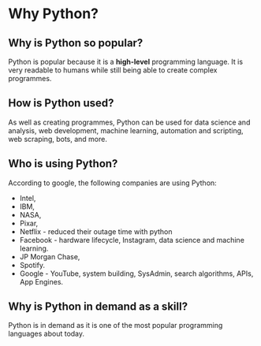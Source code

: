 # Why Python?

## Why is Python so popular?

Python is popular because it is a **high-level** programming language. It is very readable to humans while still being able to create complex programmes.

## How is Python used?

As well as creating programmes, Python can be used for data science and analysis, web development, machine learning, automation and scripting, web scraping, bots, and more.

## Who is using Python?

According to google, the following companies are using Python:
* Intel,
* IBM,
* NASA,
* Pixar,
* Netflix - reduced their outage time with python
* Facebook - hardware lifecycle, Instagram, data science and machine learning.
* JP Morgan Chase,
* Spotify.
* Google - YouTube, system building, SysAdmin, search algorithms, APIs, App Engines.

## Why is Python in demand as a skill?

Python is in demand as it is one of the most popular programming languages about today.